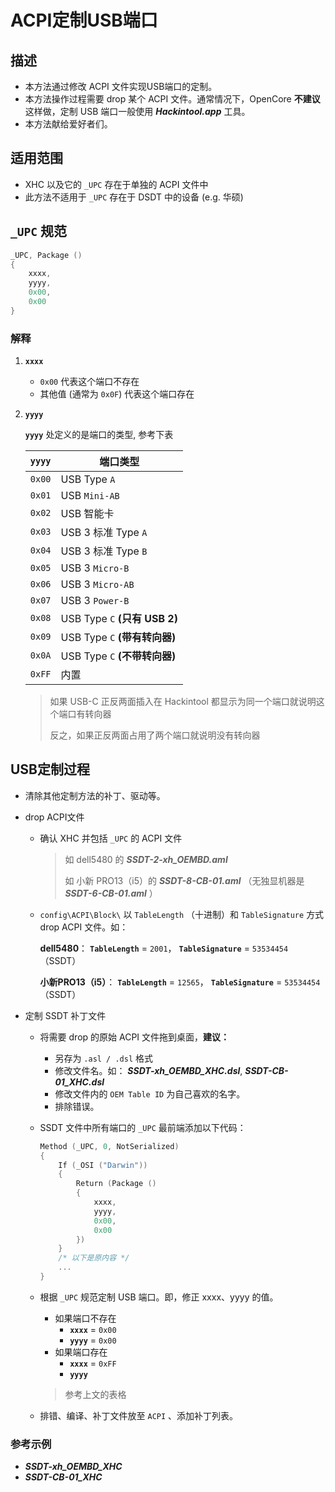# ACPI定制USB端口

## 描述

- 本方法通过修改 ACPI 文件实现USB端口的定制。
- 本方法操作过程需要 drop 某个 ACPI 文件。通常情况下，OpenCore **不建议** 这样做，定制 USB 端口一般使用 ***Hackintool.app*** 工具。
- 本方法献给爱好者们。

## 适用范围

- XHC 以及它的 `_UPC` 存在于单独的 ACPI 文件中
- 此方法不适用于 `_UPC` 存在于 DSDT 中的设备 (e.g. 华硕)

## `_UPC` 规范

```Swift
_UPC, Package ()
{
    xxxx,
    yyyy,
    0x00,
    0x00
}
```

### 解释

1. **`xxxx`**
   - `0x00` 代表这个端口不存在
   - 其他值 (通常为 `0x0F`) 代表这个端口存在

2. **`yyyy`**

   **`yyyy`** 处定义的是端口的类型, 参考下表

   | **`yyyy`** | 端口类型                      |
   | :------: | ----------------------------- |
   |  `0x00`  | USB Type `A`                  |
   |  `0x01`  | USB `Mini-AB`                 |
   |  `0x02`  | USB 智能卡                    |
   |  `0x03`  | USB 3 标准 Type `A`           |
   |  `0x04`  | USB 3 标准 Type `B`           |
   |  `0x05`  | USB 3 `Micro-B`               |
   |  `0x06`  | USB 3 `Micro-AB`              |
   |  `0x07`  | USB 3 `Power-B`               |
   |  `0x08`  | USB Type `C` **(只有 USB 2)** |
   |  `0x09`  | USB Type `C` **(带有转向器)** |
   |  `0x0A`  | USB Type `C` **(不带转向器)** |
   |  `0xFF`  | 内置 |

   > 如果 USB-C 正反两面插入在 Hackintool 都显示为同一个端口就说明这个端口有转向器
   >
   > 反之，如果正反两面占用了两个端口就说明没有转向器

## USB定制过程

- 清除其他定制方法的补丁、驱动等。

- drop ACPI文件

  - 确认 XHC 并包括 `_UPC` 的 ACPI 文件
    > 如 dell5480 的 ***SSDT-2-xh_OEMBD.aml***
    >
    > 如 小新 PRO13（i5）的 ***SSDT-8-CB-01.aml*** （无独显机器是 ***SSDT-6-CB-01.aml*** ）

  - `config\ACPI\Block\` 以 `TableLength` （十进制）和 `TableSignature` 方式 drop ACPI 文件。如：

    **dell5480**： **`TableLength`** = `2001`， **`TableSignature`** = `53534454`（SSDT）

    **小新PRO13（i5）**： **`TableLength`** = `12565`， **`TableSignature`** = `53534454`（SSDT）

- 定制 SSDT 补丁文件

  - 将需要 drop 的原始 ACPI 文件拖到桌面，**建议：**

    - 另存为 `.asl / .dsl` 格式
    - 修改文件名。如： ***SSDT-xh_OEMBD_XHC.dsl***, ***SSDT-CB-01_XHC.dsl***
    - 修改文件内的 `OEM Table ID` 为自己喜欢的名字。
    - 排除错误。

  - SSDT 文件中所有端口的 `_UPC` 最前端添加以下代码：

    ```Swift
    Method (_UPC, 0, NotSerialized)
    {
        If (_OSI ("Darwin"))
        {
            Return (Package ()
            {
                xxxx,
                yyyy,
                0x00,
                0x00
            })
        }
        /* 以下是原内容 */
        ...
    }
    ```

  - 根据 `_UPC` 规范定制 USB 端口。即，修正 xxxx、yyyy 的值。

    - 如果端口不存在
      - **`xxxx`** = `0x00`
      - **`yyyy`** = `0x00`
    - 如果端口存在
      - **`xxxx`** = `0xFF`
      - **`yyyy`**

    > 参考上文的表格
  
  - 排错、编译、补丁文件放至 `ACPI` 、添加补丁列表。

### 参考示例

- ***SSDT-xh_OEMBD_XHC***
- ***SSDT-CB-01_XHC***
